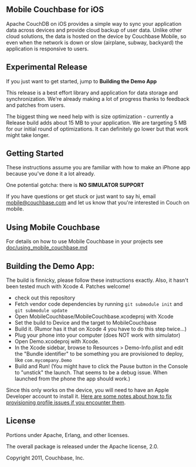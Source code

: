 ## Mobile Couchbase for iOS

Apache CouchDB on iOS provides a simple way to sync your application data across devices and provide cloud backup of user data. Unlike other cloud solutions, the data is hosted on the device by Couchbase Mobile, so even when the network is down or slow (airplane, subway, backyard) the application is responsive to users.

## Experimental Release

If you just want to get started, jump to **Building the Demo App**

This release is a best effort library and application for data storage and synchronization. We're already making a lot of progress thanks to feedback and patches from users.

The biggest thing we need help with is size optimization - currently a Release build adds about 15 MB to your application. We are targeting 5 MB for our initial round of optimizations. It can definitely go lower but that work might take longer.

## Getting Started

These instructions assume you are familiar with how to make an iPhone app because you've done it a lot already.

One potential gotcha: there is **NO SIMULATOR SUPPORT**

If you have questions or get stuck or just want to say hi, email <mobile@couchbase.com> and let us know that you're interested in Couch on mobile.

## Using Mobile Couchbase

For details on how to use Mobile Couchbase in your projects see [doc/using_mobile_couchbase.md](https://github.com/couchbaselabs/iOS-Couchbase/blob/master/doc/using_mobile_couchbase.md)

## Building the Demo App:

The build is finnicky, please follow these instructions exactly. Also, it hasn't been tested much with Xcode 4. Patches welcome!

* check out this repository
* Fetch vendor code dependencies by running `git submodule init` and `git submodule update`
* Open MobileCouchbase/MobileCouchbase.xcodeproj with Xcode
* Set the build to Device and the target to MobileCouchbase
* Build it. (Rumor has it that on Xcode 4 you have to do this step twice...)
* Plug your phone into your computer (does NOT work with simulator)
* Open Demo.xcodeproj with Xcode.
* In the Xcode sidebar, browse to Resources > Demo-Info.plist and edit the "Bundle identifier" to be something you are provisioned to deploy, like `com.mycompany.Demo`
* Build and Run! (You might have to click the Pause button in the Console to "unstick" the launch. That seems to be a debug issue. When launched from the phone the app should work.)

Since this only works on the device, you will need to have an Apple Developer account to install it. [Here are some notes about how to fix provisioning profile issues if you encounter them](http://developer.apple.com/library/ios/#technotes/tn2010/tn2250.html).

## License

Portions under Apache, Erlang, and other licenses.

The overall package is released under the Apache license, 2.0.

Copyright 2011, Couchbase, Inc.